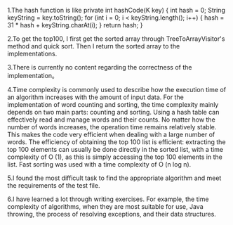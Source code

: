 1.The hash function is like 
private int hashCode(K key) {
        int hash = 0;
        String keyString = key.toString();
        for (int i = 0; i < keyString.length(); i++) {
            hash = 31 * hash + keyString.charAt(i);
        }
        return hash;
    }

2.To get the top100, I first get the sorted array through TreeToArrayVisitor's method and quick sort. Then I return the sorted array to the implementations.

3.There is currently no content regarding the correctness of the implementation。

4.Time complexity is commonly used to describe how the execution time of an algorithm increases with the amount of input data. For the implementation of word counting and sorting, the time complexity mainly depends on two main parts: counting and sorting. Using a hash table can effectively read and manage words and their counts. No matter how the number of words increases, the operation time remains relatively stable. This makes the code very efficient when dealing with a large number of words. The efficiency of obtaining the top 100 list is efficient: extracting the top 100 elements can usually be done directly in the sorted list, with a time complexity of O (1), as this is simply accessing the top 100 elements in the list. Fast sorting was used with a time complexity of O (n log n).

5.I found the most difficult task to find the appropriate algorithm and meet the requirements of the test file.

6.I have learned a lot through writing exercises. For example, the time complexity of algorithms, when they are most suitable for use, Java throwing, the process of resolving exceptions, and their data structures.